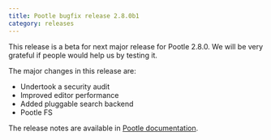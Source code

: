 ```yaml
---
title: Pootle bugfix release 2.8.0b1
category: releases
---
```


This release is a beta for next major release for Pootle 2.8.0. We will be very grateful if people would help us by testing it.

The major changes in this release are:

- Undertook a security audit
- Improved editor performance
- Added pluggable search backend
- Pootle FS

The release notes are available in [Pootle documentation](http://docs.translatehouse.org/projects/pootle/en/stable-2.8.0/releases/2.8.0b1.html).

